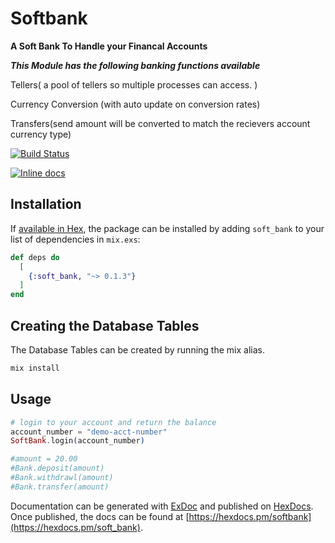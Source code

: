 # Softbank

**A Soft Bank To Handle your Financal Accounts**

***This Module has the following banking functions available***

Tellers( a pool of tellers so multiple processes can access. )

Currency Conversion (with auto update on conversion rates)

Transfers(send amount will be converted to match the recievers account currency type)



[![Build Status](https://travis-ci.org/mithereal/elixir-softbank.svg?branch=master)](https://travis-ci.org/mithereal/elixir-softbank)

[![Inline docs](http://inch-ci.org/github/mithereal/elixir-softbank.svg)](http://inch-ci.org/github/mithereal/elixir-softbank)

## Installation

If [available in Hex](https://hex.pm/docs/publish), the package can be installed
by adding `soft_bank` to your list of dependencies in `mix.exs`:

```elixir
def deps do
  [
    {:soft_bank, "~> 0.1.3"}
  ]
end
```
## Creating the Database Tables

The Database Tables can be created by running the mix alias.

```elixir
mix install
```

## Usage

```elixir
# login to your account and return the balance
account_number = "demo-acct-number"
SoftBank.login(account_number)

#amount = 20.00
#Bank.deposit(amount)
#Bank.withdrawl(amount)
#Bank.transfer(amount)
```

Documentation can be generated with [ExDoc](https://github.com/elixir-lang/ex_doc)
and published on [HexDocs](https://hexdocs.pm). Once published, the docs can
be found at [https://hexdocs.pm/softbank](https://hexdocs.pm/soft_bank).

